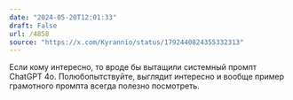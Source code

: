 ```yaml
---
date: "2024-05-20T12:01:33"
draft: False
url: /4858
source: "https://x.com/Kyrannio/status/1792440824355332313"
---
```


Если кому интересно, то вроде бы вытащили системный промпт ChatGPT 4о. Полюбопытствуйте, выглядит интересно и вообще пример грамотного промпта всегда полезно посмотреть.
